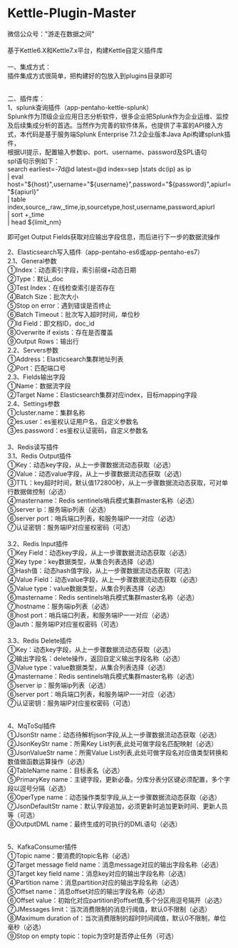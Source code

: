 # Kettle-Plugin-Master
微信公众号："游走在数据之间"<br><br>
基于Kettle6.X和Kettle7.x平台，构建Kettle自定义插件库
<br><br>
一、集成方式：<br>
  插件集成方式很简单，把构建好的包放入到plugins目录即可<br><br>
  
二、插件库：<br>
1、splunk查询插件（app-pentaho-kettle-splunk）<br>
Splunk作为顶级企业应用日志分析软件，很多企业把Splunk作为企业运维、监控及后续集成分析的首选。当然作为完善的软件体系，也提供了丰富的API接入方式，本代码是基于服务端Splunk Enterprise 7.1.2企业版本Java Api构建splunk插件，<br>
根据UI提示，配置输入参数ip、port、username、password及SPL语句<br>
spl语句示例如下：<br>
search earliest=-7d@d latest=@d index=sep |stats dc(ip) as ip<br>
| eval host="${host}",username="${username}",password="${password}",apiurl="${apiurl}"<br>
| table index,source,_raw,_time,ip,sourcetype,host,username,password,apiurl<br>
| sort +_time<br>
| head ${limit_nm}<br>

即可get Output Fields获取对应输出字段信息，而后进行下一步的数据流操作<br>


2、Elasticsearch写入插件（app-pentaho-es6或app-pentaho-es7）<br>
2.1、General参数<br>
①Index：动态索引字段，索引前缀+动态日期<br>
②Type：默认_doc<br>
③Test Index：在线检查索引是否存在<br>
④Batch Size：批次大小<br>
⑤Stop on error：遇到错误是否终止<br>
⑥Batch Timeout：批次写入超时时间，单位秒<br>
⑦Id Field：即文档ID，doc_id<br>
⑧Overwrite if exists：存在是否覆盖<br>
⑨Output Rows：输出行<br>
2.2、Servers参数<br>
①Address：Elasticsearch集群地址列表<br>
②Port：匹配端口号<br>
2.3、Fields输出字段<br>
①Name：数据流字段<br>
②Target Name：Elasticsearch集群对应index，目标mapping字段<br>
2.4、Settings参数<br>
①cluster.name：集群名称<br>
②es.user：es鉴权认证用户名，自定义参数名<br>
③es.password：es鉴权认证密码，自定义参数名<br>
<br>
3、Redis读写插件<br>
3.1、Redis Output插件<br>
①Key：动态key字段，从上一步骤数据流动态获取（必选）<br>
②Value：动态value字段，从上一步骤数据流动态获取（必选）<br>
③TTL：key超时时间，默认值172800秒，从上一步骤数据流动态获取，可对单行数据做控制（必选）<br>
④mastername：Redis sentinels哨兵模式集群master名称（必选）<br>
⑤server ip：服务端ip列表（必选）<br>
⑥server port：哨兵端口列表，和服务端IP一一对应（必选）<br>
⑦认证密钥：服务端IP对应鉴权密码（可选）<br><br>
3.2、Redis Input插件<br>
①Key Field：动态key字段，从上一步骤数据流动态获取（必选）<br>
②Key type：key数据类型，从集合列表选择（必选）<br>
③Hash值：动态hash值字段，从上一步骤数据流动态获取（可选）<br>
④Value Field：动态value字段，从上一步骤数据流动态获取（必选）<br>
⑤Value type：value数据类型，从集合列表选择（必选）<br>
⑥mastername：Redis sentinels哨兵模式集群master名称（必选）<br>
⑦hostname：服务端ip列表（必选）<br>
⑧host port：哨兵端口列表，和服务端IP一一对应（必选）<br>
⑨auth：服务端IP对应鉴权密码（可选）<br>
<br>
3.3、Redis Delete插件<br>
①Key：动态key字段，从上一步骤数据流动态获取（必选）<br>
②输出字段名：delete操作，返回自定义输出字段名称（必选）<br>
③Value type：value数据类型，从集合列表选择（必选）<br>
④mastername：Redis sentinels哨兵模式集群master名称（必选）<br>
⑤server ip：服务端ip列表（必选）<br>
⑥server port：哨兵端口列表，和服务端IP一一对应（必选）<br>
⑦认证密钥：服务端IP对应鉴权密码（可选）<br><br>

4、MqToSql插件<br>
①JsonStr name：动态待解析json字段,从上一步骤数据流动态获取（必选）<br>
②JsonKeyStr name：所需Key List列表,此处可做字段名匹配映射（必选）<br>
③JsonValueStr name：所需Value List列表,此处可做字段名对应值类型转换和数值做函数运算操作（必选）<br>
④TableName name：目标表名（必选）<br>
⑤PrimaryKey name：主键字段，更新必备。分库分表分区键必须配置，多个字段以逗号分隔（必选）<br>
⑥OperType name：动态操作类型字段,从上一步骤数据流动态获取（必选）<br>
⑦JsonDefaultStr name：默认字段追加，必须更新时追加更新时间、更新人员等（可选）<br>
⑧OutputDML name：最终生成的可执行的DML语句（必选）<br><br>


5、KafkaConsumer插件<br>
①Topic name：要消费的topic名称（必选）<br>
②Target message field name：消息message对应的输出字段名称（必选）<br>
③Target key field name：消息key对应的输出字段名称（必选）<br>
④Partition name：消息partition对应的输出字段名称（必选）<br>
⑤Offset name：消息offset对应的输出字段名称（必选）<br>
⑥Offset value：初始化对应partition的offset值,多个分区用逗号隔开（必选）<br>
⑦JMessages limit：当次消费限制的消息行阈值，默认0不限制（必选）<br>
⑧Maximum duration of：当次消费限制的超时时间阈值，默认0不限制，单位毫秒（必选）<br>
⑨Stop on empty topic：topic为空时是否停止任务（可选）<br>